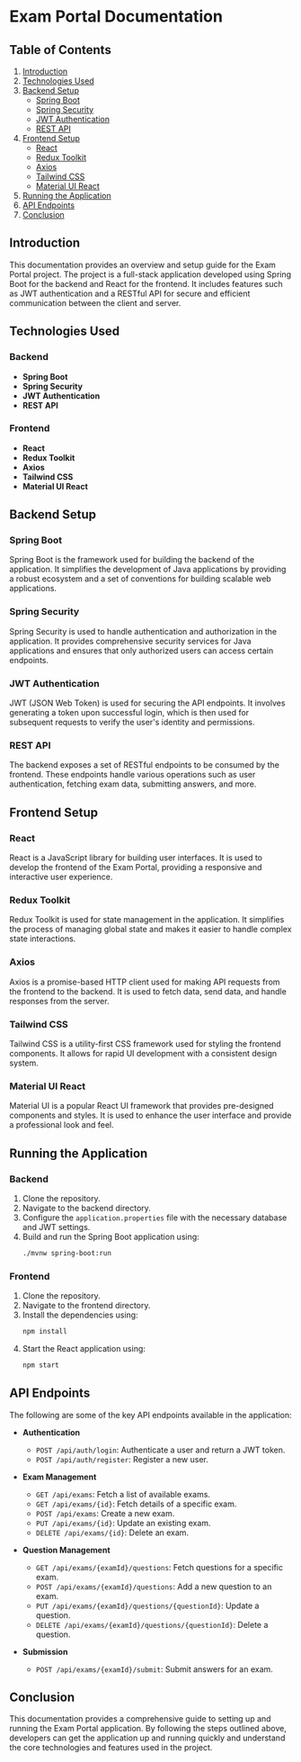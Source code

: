# Exam Portal Documentation

## Table of Contents
1. [Introduction](#introduction)
2. [Technologies Used](#technologies-used)
3. [Backend Setup](#backend-setup)
    - [Spring Boot](#spring-boot)
    - [Spring Security](#spring-security)
    - [JWT Authentication](#jwt-authentication)
    - [REST API](#rest-api)
4. [Frontend Setup](#frontend-setup)
    - [React](#react)
    - [Redux Toolkit](#redux-toolkit)
    - [Axios](#axios)
    - [Tailwind CSS](#tailwind-css)
    - [Material UI React](#material-ui-react)
5. [Running the Application](#running-the-application)
6. [API Endpoints](#api-endpoints)
7. [Conclusion](#conclusion)

## Introduction
This documentation provides an overview and setup guide for the Exam Portal project. The project is a full-stack application developed using Spring Boot for the backend and React for the frontend. It includes features such as JWT authentication and a RESTful API for secure and efficient communication between the client and server.

## Technologies Used

### Backend
- **Spring Boot**
- **Spring Security**
- **JWT Authentication**
- **REST API**

### Frontend
- **React**
- **Redux Toolkit**
- **Axios**
- **Tailwind CSS**
- **Material UI React**

## Backend Setup

### Spring Boot
Spring Boot is the framework used for building the backend of the application. It simplifies the development of Java applications by providing a robust ecosystem and a set of conventions for building scalable web applications.

### Spring Security
Spring Security is used to handle authentication and authorization in the application. It provides comprehensive security services for Java applications and ensures that only authorized users can access certain endpoints.

### JWT Authentication
JWT (JSON Web Token) is used for securing the API endpoints. It involves generating a token upon successful login, which is then used for subsequent requests to verify the user's identity and permissions.

### REST API
The backend exposes a set of RESTful endpoints to be consumed by the frontend. These endpoints handle various operations such as user authentication, fetching exam data, submitting answers, and more.

## Frontend Setup

### React
React is a JavaScript library for building user interfaces. It is used to develop the frontend of the Exam Portal, providing a responsive and interactive user experience.

### Redux Toolkit
Redux Toolkit is used for state management in the application. It simplifies the process of managing global state and makes it easier to handle complex state interactions.

### Axios
Axios is a promise-based HTTP client used for making API requests from the frontend to the backend. It is used to fetch data, send data, and handle responses from the server.

### Tailwind CSS
Tailwind CSS is a utility-first CSS framework used for styling the frontend components. It allows for rapid UI development with a consistent design system.

### Material UI React
Material UI is a popular React UI framework that provides pre-designed components and styles. It is used to enhance the user interface and provide a professional look and feel.

## Running the Application

### Backend
1. Clone the repository.
2. Navigate to the backend directory.
3. Configure the `application.properties` file with the necessary database and JWT settings.
4. Build and run the Spring Boot application using:
   ```bash
   ./mvnw spring-boot:run
   ```

### Frontend
1. Clone the repository.
2. Navigate to the frontend directory.
3. Install the dependencies using:
   ```bash
   npm install
   ```
4. Start the React application using:
   ```bash
   npm start
   ```

## API Endpoints
The following are some of the key API endpoints available in the application:

- **Authentication**
  - `POST /api/auth/login`: Authenticate a user and return a JWT token.
  - `POST /api/auth/register`: Register a new user.

- **Exam Management**
  - `GET /api/exams`: Fetch a list of available exams.
  - `GET /api/exams/{id}`: Fetch details of a specific exam.
  - `POST /api/exams`: Create a new exam.
  - `PUT /api/exams/{id}`: Update an existing exam.
  - `DELETE /api/exams/{id}`: Delete an exam.

- **Question Management**
  - `GET /api/exams/{examId}/questions`: Fetch questions for a specific exam.
  - `POST /api/exams/{examId}/questions`: Add a new question to an exam.
  - `PUT /api/exams/{examId}/questions/{questionId}`: Update a question.
  - `DELETE /api/exams/{examId}/questions/{questionId}`: Delete a question.

- **Submission**
  - `POST /api/exams/{examId}/submit`: Submit answers for an exam.

## Conclusion
This documentation provides a comprehensive guide to setting up and running the Exam Portal application. By following the steps outlined above, developers can get the application up and running quickly and understand the core technologies and features used in the project.
